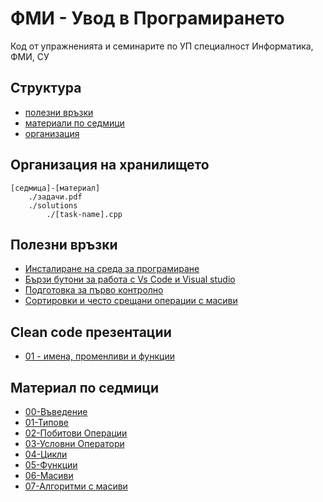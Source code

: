 # ФМИ - Увод в Програмирането
Код от упражненията и семинарите по УП
специалност Информатика, ФМИ, СУ

## Структура
- [полезни връзки](#полезни-връзки)
- [материали по седмици](#материал-по-седмици)
- [организация](#организация-на-репозиторито)

## Организация на хранилището
```
[седмица]-[материал]
    ./задачи.pdf
    ./solutions
        ./[task-name].cpp
```


## Полезни връзки
- [Инсталиране на среда за програмиране](https://github.com/kirilyotov/ip-2023-24/tree/master/IDE%20setup)<br>
- [Бързи бутони за работа с Vs Code и Visual studio](https://github.com/kirilyotov/ip-2023-24/tree/master/Shortcuts)<br>
- [Подготовка за първо контролно](https://github.com/kirilyotov/ip-2023-24/tree/master/exam_prep/prep-paper-exam.pdf)<br>
- [Сортировки и често срещани операции с масиви](https://github.com/kirilyotov/ip-2023-24/tree/master/07-Algorithms/README.md)<br>

## Clean code презентации
- [01 - имена, променливи и функции](https://kirilyotov.github.io/ip-2023-24/reveal/clean-code-01.html)

## Материал по седмици
-  [00-Въведение](https://github.com/kirilyotov/ip-2023-24/tree/master/00-introduction)<br>
- [01-Типове](https://github.com/kirilyotov/ip-2023-24/tree/master/01-types)<br>
- [02-Побитови Операции](https://github.com/kirilyotov/ip-2023-24/tree/master/02-bitwise)<br>
- [03-Условни Оператори](https://github.com/kirilyotov/ip-2023-24/tree/master/03-conditionals)
- [04-Цикли](https://github.com/kirilyotov/ip-2023-24/tree/master/04-loops)<br>
- [05-Функции](https://github.com/kirilyotov/ip-2023-24/tree/master/05-functions)<br>
- [06-Масиви](https://github.com/kirilyotov/ip-2023-24/tree/master/06-Arrays)<br>
- [07-Алгоритми с масиви](https://github.com/kirilyotov/ip-2023-24/tree/master/07-Algorithms)<br>